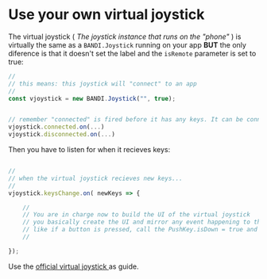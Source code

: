 # Use your own virtual joystick
The virtual joystick ( *The joystick instance that runs on the "phone"* ) is virtually the same as a `BANDI.Joystick` running on your app **BUT** the only diference is that it doesn't set the label and the `isRemote` parameter is set to true:

```js
//
// this means: this joystick will "connect" to an app
//
const vjoystick = new BANDI.Joystick("", true);


// remember "connected" is fired before it has any keys. It can be connected with no keys...
vjoystick.connected.on(...)
vjoystick.disconnected.on(...)
```

Then you have to listen for when it recieves keys:
```js

//
// when the virtual joystick recieves new keys...
//
vjoystick.keysChange.on( newKeys => {

	//
	// You are in charge now to build the UI of the virtual joystick 
	// you basically create the UI and mirror any event happening to the UI into the keys...
	// like if a button is pressed, call the PushKey.isDown = true and so on...
	// 

});
```

Use the [official virtual joystick ](https://github.com/bandinopla/bandijoystick/blob/main/src/bandijoystick/ui/RemoteBandiJoystick.ts) as guide.